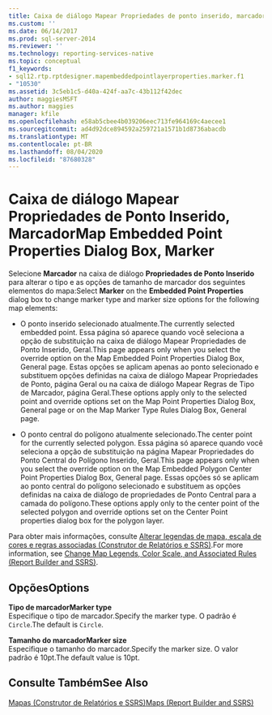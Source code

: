 ```yaml
---
title: Caixa de diálogo Mapear Propriedades de ponto inserido, marcador | Microsoft Docs
ms.custom: ''
ms.date: 06/14/2017
ms.prod: sql-server-2014
ms.reviewer: ''
ms.technology: reporting-services-native
ms.topic: conceptual
f1_keywords:
- sql12.rtp.rptdesigner.mapembeddedpointlayerproperties.marker.f1
- "10530"
ms.assetid: 3c5eb1c5-d40a-424f-aa7c-43b112f42dec
author: maggiesMSFT
ms.author: maggies
manager: kfile
ms.openlocfilehash: e58ab5cbee4b039206eec713fe964169c4aecee1
ms.sourcegitcommit: ad4d92dce894592a259721a1571b1d8736abacdb
ms.translationtype: MT
ms.contentlocale: pt-BR
ms.lasthandoff: 08/04/2020
ms.locfileid: "87680328"
---
```

# <a name="map-embedded-point-properties-dialog-box-marker"></a><span data-ttu-id="9ab77-102">Caixa de diálogo Mapear Propriedades de Ponto Inserido, Marcador</span><span class="sxs-lookup"><span data-stu-id="9ab77-102">Map Embedded Point Properties Dialog Box, Marker</span></span>
  <span data-ttu-id="9ab77-103">Selecione **Marcador** na caixa de diálogo **Propriedades de Ponto Inserido** para alterar o tipo e as opções de tamanho de marcador dos seguintes elementos do mapa:</span><span class="sxs-lookup"><span data-stu-id="9ab77-103">Select **Marker** on the **Embedded Point Properties** dialog box to change marker type and marker size options for the following map elements:</span></span>  
  
-   <span data-ttu-id="9ab77-104">O ponto inserido selecionado atualmente.</span><span class="sxs-lookup"><span data-stu-id="9ab77-104">The currently selected embedded point.</span></span> <span data-ttu-id="9ab77-105">Essa página só aparece quando você seleciona a opção de substituição na caixa de diálogo Mapear Propriedades de Ponto Inserido, Geral.</span><span class="sxs-lookup"><span data-stu-id="9ab77-105">This page appears only when you select the override option on the Map Embedded Point Properties Dialog Box, General page.</span></span> <span data-ttu-id="9ab77-106">Estas opções se aplicam apenas ao ponto selecionado e substituem opções definidas na caixa de diálogo Mapear Propriedades de Ponto, página Geral ou na caixa de diálogo Mapear Regras de Tipo de Marcador, página Geral.</span><span class="sxs-lookup"><span data-stu-id="9ab77-106">These options apply only to the selected point and override options set on the Map Point Properties Dialog Box, General page or on the Map Marker Type Rules Dialog Box, General page.</span></span>  
  
-   <span data-ttu-id="9ab77-107">O ponto central do polígono atualmente selecionado.</span><span class="sxs-lookup"><span data-stu-id="9ab77-107">The center point for the currently selected polygon.</span></span> <span data-ttu-id="9ab77-108">Essa página só aparece quando você seleciona a opção de substituição na página Mapear Propriedades do Ponto Central do Polígono Inserido, Geral.</span><span class="sxs-lookup"><span data-stu-id="9ab77-108">This page appears only when you select the override option on the Map Embedded Polygon Center Point Properties Dialog Box, General page.</span></span> <span data-ttu-id="9ab77-109">Essas opções só se aplicam ao ponto central do polígono selecionado e substituem as opções definidas na caixa de diálogo de propriedades de Ponto Central para a camada do polígono.</span><span class="sxs-lookup"><span data-stu-id="9ab77-109">These options apply only to the center point of the selected polygon and override options set on the Center Point properties dialog box for the polygon layer.</span></span>  
  
 <span data-ttu-id="9ab77-110">Para obter mais informações, consulte [Alterar legendas de mapa, escala de cores e regras associadas &#40;Construtor de Relatórios e SSRS&#41;](report-design/change-map-legends-color-scale-and-associated-rules-report-builder-and-ssrs.md).</span><span class="sxs-lookup"><span data-stu-id="9ab77-110">For more information, see [Change Map Legends, Color Scale, and Associated Rules &#40;Report Builder and SSRS&#41;](report-design/change-map-legends-color-scale-and-associated-rules-report-builder-and-ssrs.md).</span></span>  
  
## <a name="options"></a><span data-ttu-id="9ab77-111">Opções</span><span class="sxs-lookup"><span data-stu-id="9ab77-111">Options</span></span>  
 <span data-ttu-id="9ab77-112">**Tipo de marcador**</span><span class="sxs-lookup"><span data-stu-id="9ab77-112">**Marker type**</span></span>  
 <span data-ttu-id="9ab77-113">Especifique o tipo de marcador.</span><span class="sxs-lookup"><span data-stu-id="9ab77-113">Specify the marker type.</span></span> <span data-ttu-id="9ab77-114">O padrão é `Circle`.</span><span class="sxs-lookup"><span data-stu-id="9ab77-114">The default is `Circle`.</span></span>  
  
 <span data-ttu-id="9ab77-115">**Tamanho do marcador**</span><span class="sxs-lookup"><span data-stu-id="9ab77-115">**Marker size**</span></span>  
 <span data-ttu-id="9ab77-116">Especifique o tamanho do marcador.</span><span class="sxs-lookup"><span data-stu-id="9ab77-116">Specify the marker size.</span></span> <span data-ttu-id="9ab77-117">O valor padrão é 10pt.</span><span class="sxs-lookup"><span data-stu-id="9ab77-117">The default value is 10pt.</span></span>  
  
## <a name="see-also"></a><span data-ttu-id="9ab77-118">Consulte Também</span><span class="sxs-lookup"><span data-stu-id="9ab77-118">See Also</span></span>  
 [<span data-ttu-id="9ab77-119">Mapas &#40;Construtor de Relatórios e SSRS&#41;</span><span class="sxs-lookup"><span data-stu-id="9ab77-119">Maps &#40;Report Builder and SSRS&#41;</span></span>](report-design/maps-report-builder-and-ssrs.md)  
  
  
